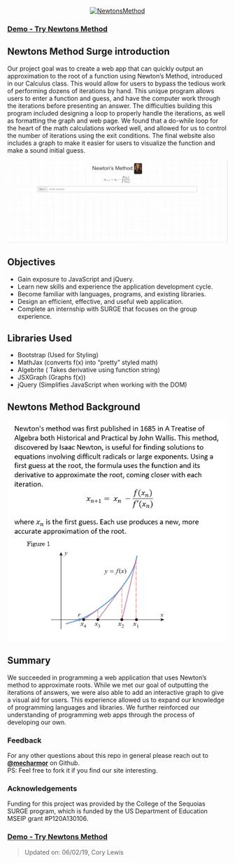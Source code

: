 <p align="center">
<a href="https://rawgit.com/johnRedden/newtonsMethodSurge/master/index.html">
<img alt="NewtonsMethod" src="https://github.com/mecharmor/Newtons-Method-Surge/blob/master/pictures/isaac_newton.jpg" width="250">
</a>
</p>

### [Demo - Try Newtons Method](https://rawgit.com/johnRedden/newtonsMethodSurge/master/index.html)

## Newtons Method Surge introduction
Our project goal was to create a web app that can quickly output an approximation to the root of a function using Newton’s Method, introduced in our Calculus class. This would allow for users to bypass the tedious work of performing dozens of iterations by hand. This unique program allows users to enter a function and guess, and have the computer work through the iterations before presenting an answer. The difficulties building this program included designing a loop to properly handle the iterations, as well as formatting the graph and web page. We found that a do-while loop for the heart of the math calculations worked well, and allowed for us to control the number of iterations using the exit conditions. The final website also includes a graph to make it easier for users to visualize the function and make a sound initial guess.

![daug_demo](https://github.com/mecharmor/Newtons-Method-Surge/blob/master/pictures/NewtonsMethod%20-%20sample.gif)

## Objectives
* Gain exposure to JavaScript and jQuery.
* Learn new skills and experience the application development cycle.
* Become familiar with languages, programs, and existing libraries.
* Design an efficient, effective, and useful web application.
* Complete an internship with SURGE that focuses on the group experience.

## Libraries Used
* Bootstrap (Used for Styling)
* MathJax  (converts f(x) into “pretty” styled math)
* Algebrite ( Takes derivative using function string)
* JSXGraph (Graphs f(x))
* jQuery (Simplifies JavaScript when working with the DOM)

## Newtons Method Background
<p align="left">
<a href="https://rawgit.com/johnRedden/newtonsMethodSurge/master/index.html">
<img alt="NewtonsMethod" src="https://github.com/mecharmor/Newtons-Method-Surge/blob/master/pictures/NewtonsMethod-Background.PNG">
</a>
</p>

## Summary
We succeeded in programming a web application that uses Newton’s method to approximate roots. While we met our goal of outputting the iterations of answers, we were also able to add an interactive graph to give a visual aid for users. This experience allowed us to expand our knowledge of programming languages and libraries. We further reinforced our understanding of programming web apps through the process of developing our own.

### Feedback
For any other questions about this repo in general please reach out to [**@mecharmor**](https://github.com/mecharmor) on Github. <br>
PS: Feel free to fork it if you find our site interesting.

### Acknowledgements
Funding for this project was provided by the College of the Sequoias SURGE program, which is funded by the US Department of Education MSEIP grant #P120A130106.

### [Demo - Try Newtons Method](https://rawgit.com/johnRedden/newtonsMethodSurge/master/index.html)

> Updated on: 06/02/19, Cory Lewis
